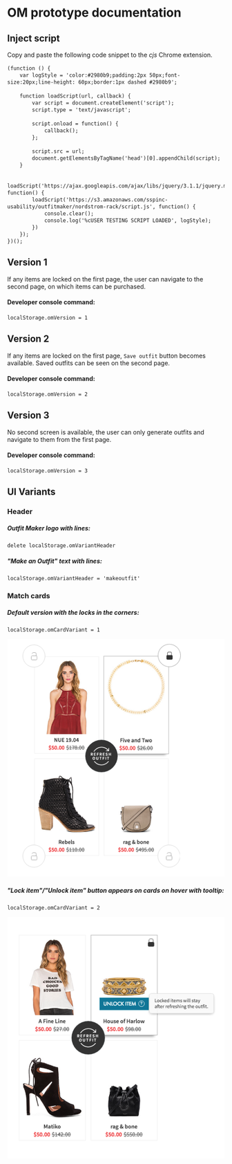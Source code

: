 # OM prototype documentation

## Inject script
Copy and paste the following code snippet to the *cjs* Chrome extension.

	(function () {
		var logStyle = 'color:#2980b9;padding:2px 50px;font-size:20px;line-height: 60px;border:1px dashed #2980b9';

	    function loadScript(url, callback) {
	        var script = document.createElement('script');
	        script.type = 'text/javascript';

	        script.onload = function() {
	            callback();
	        };

	        script.src = url;
	        document.getElementsByTagName('head')[0].appendChild(script);
	    }

	    loadScript('https://ajax.googleapis.com/ajax/libs/jquery/3.1.1/jquery.min.js', function() {
	        loadScript('https://s3.amazonaws.com/sspinc-usability/outfitmaker/nordstrom-rack/script.js', function() {
	            console.clear();
	            console.log('%cUSER TESTING SCRIPT LOADED', logStyle);
	        })
	    });
	})();

## Version 1

If any items are locked on the first page, the user can navigate to the second page, on which items can be purchased.

#### Developer console command:

	localStorage.omVersion = 1

## Version 2

If any items are locked on the first page, `Save outfit` button becomes available. Saved outfits can be seen on the second page.

#### Developer console command:

	localStorage.omVersion = 2

## Version 3

No second screen is available, the user can only generate outfits and navigate to them from the first page.

#### Developer console command:

	localStorage.omVersion = 3

## UI Variants

### Header

##### Outfit Maker logo with lines:
	
	delete localStorage.omVariantHeader

##### *"Make an Outfit"* text with lines:
	
	localStorage.omVariantHeader = 'makeoutfit'

### Match cards

##### Default version with the locks in the corners:

	localStorage.omCardVariant = 1

![Match Card - Version 1](cardv1.png)

##### *"Lock item"/"Unlock item"* button appears on cards on hover with tooltip:

	localStorage.omCardVariant = 2

![Match Card - Version 2](cardv2.png)
